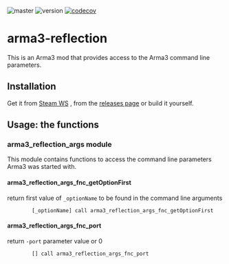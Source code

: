 ![master](https://github.com/Fusselwurm/arma3-reflection/workflows/compile/badge.svg)
![version](https://img.shields.io/github/v/release/Fusselwurm/arma3-reflection)
[![codecov](https://codecov.io/gh/Fusselwurm/arma3-reflection/branch/master/graph/badge.svg)](https://codecov.io/gh/Fusselwurm/Fusselwurm)

# arma3-reflection

This is an Arma3 mod that provides access to the Arma3 command line parameters.

## Installation

Get it from [Steam WS](https://steamcommunity.com/sharedfiles/filedetails/?id=2237948948) , from the [releases page](https://github.com/Fusselwurm/arma3-reflection/releases) or build it yourself.

## Usage: the functions

### arma3_reflection_args module

This module contains functions to access the command line parameters Arma3 was started with.

#### arma3_reflection_args_fnc_getOptionFirst

return first value of `_optionName` to be found in the command line arguments

```sqf
        [_optionName] call arma3_reflection_args_fnc_getOptionFirst
```

#### arma3_reflection_args_fnc_port

return `-port` parameter value or 0

```sqf
        [] call arma3_reflection_args_fnc_port
```        

